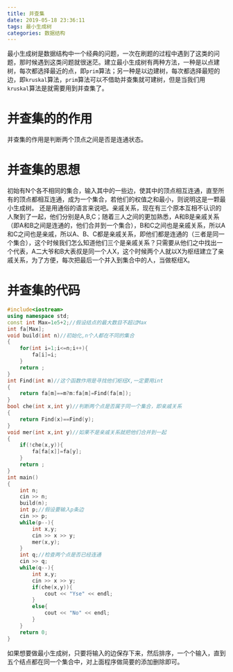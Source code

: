 ```yaml
---
title: 并查集
date: 2019-05-18 23:36:11
tags: 最小生成树
categories: 数据结构
---
```

最小生成树是数据结构中一个经典的问题，一次在刷题的过程中遇到了这类的问题，那时候遇到这类问题就很迷茫。建立最小生成树有两种方法，一种是以点建树，每次都选择最近的点，即`prim`算法；另一种是以边建树，每次都选择最短的边，即`kruskal`算法，`prim`算法可以不借助并查集就可建树，但是当我们用`kruskal`算法是就需要用到并查集了。<!--more-->
# 并查集的的作用
并查集的作用是判断两个顶点之间是否是连通状态。

# 并查集的思想

初始有N个各不相同的集合，输入其中的一些边，使其中的顶点相互连通，直至所有的顶点都相互连通，成为一个集合，若他们的权值之和最小，则说明这是一颗最小生成树。
还是用通俗的语言来说吧。亲戚关系，现在有三个原本互相不认识的人聚到了一起，他们分别是A,B,C；随着三人之间的更加熟悉，A和B是亲戚关系（即A和B之间是连通的，他们合并到一个集合），B和C之间也是亲戚关系，所以A和C之间也是亲戚，所以A、B、C都是亲戚关系，即他们都是连通的（三者是同一个集合），这个时候我们怎么知道他们三个是亲戚关系？只需要从他们之中找出一个代表，A二大爷和B大表叔是同一个人X，这个时候两个人就以X为枢纽建立了亲戚关系，为了方便，每次把最后一个并入到集合中的人，当做枢纽X。

# 并查集的代码
```c++
#include<iostream>
using namespace std;
const int Max=1e5+2;//假设结点的最大数目不超过Max
int fa[Max];
void build(int n)//初始化,n个人都在不同的集合
{
    for(int i=1;i<=n;i++){
        fa[i]=i;
    }
    return ;
}
int Find(int m)//这个函数作用是寻找他们枢纽X,一定要用int
{
    return fa[m]==m?m:fa[m]=Find(fa[m]);
}
bool che(int x,int y)//判断两个点是否属于同一个集合，即亲戚关系
{
    return Find(x)==Find(y);
}
void mer(int x,int y)//如果不是亲戚关系就把他们合并到一起
{
    if(!che(x,y)){
        fa[fa[x]]=fa[y];
    }
    return ;
}
int main()
{
    int n;
    cin >> n;
    build(n);
    int p;//假设要输入p条边
    cin >> p;
    while(p--){
        int x,y;
        cin >> x >> y;
        mer(x,y);
    }
    int q;//检查两个点是否已经连通
    cin >> q;
    while(q--){
        int x,y;
        cin >> x >> y;
        if(che(x,y)){
            cout << "Yse" << endl;
        }
        else{
            cout << "No" << endl;
        }
    }
    return 0;
}
```
如果想要做最小生成树，只要将输入的边保存下来，然后排序，一个个输入，直到五个结点都在同一个集合中，对上面程序做简要的添加删除即可。